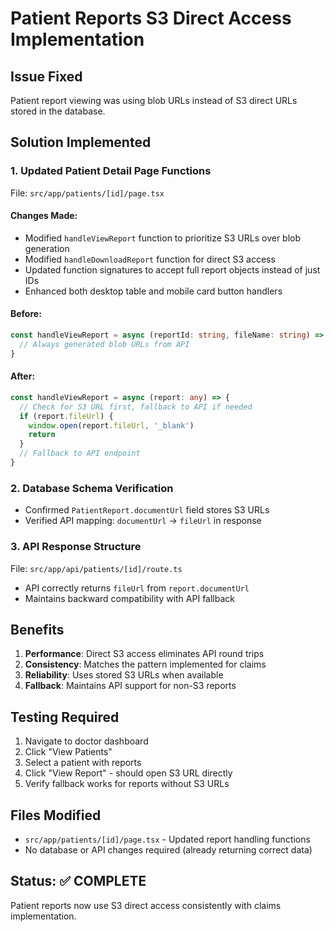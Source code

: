 # Patient Reports S3 Direct Access Implementation

## Issue Fixed
Patient report viewing was using blob URLs instead of S3 direct URLs stored in the database.

## Solution Implemented

### 1. Updated Patient Detail Page Functions
File: `src/app/patients/[id]/page.tsx`

#### Changes Made:
- Modified `handleViewReport` function to prioritize S3 URLs over blob generation
- Modified `handleDownloadReport` function for direct S3 access
- Updated function signatures to accept full report objects instead of just IDs
- Enhanced both desktop table and mobile card button handlers

#### Before:
```typescript
const handleViewReport = async (reportId: string, fileName: string) => {
  // Always generated blob URLs from API
}
```

#### After:
```typescript
const handleViewReport = async (report: any) => {
  // Check for S3 URL first, fallback to API if needed
  if (report.fileUrl) {
    window.open(report.fileUrl, '_blank')
    return
  }
  // Fallback to API endpoint
}
```

### 2. Database Schema Verification
- Confirmed `PatientReport.documentUrl` field stores S3 URLs
- Verified API mapping: `documentUrl` → `fileUrl` in response

### 3. API Response Structure
File: `src/app/api/patients/[id]/route.ts`
- API correctly returns `fileUrl` from `report.documentUrl`
- Maintains backward compatibility with API fallback

## Benefits
1. **Performance**: Direct S3 access eliminates API round trips
2. **Consistency**: Matches the pattern implemented for claims
3. **Reliability**: Uses stored S3 URLs when available
4. **Fallback**: Maintains API support for non-S3 reports

## Testing Required
1. Navigate to doctor dashboard
2. Click "View Patients"
3. Select a patient with reports
4. Click "View Report" - should open S3 URL directly
5. Verify fallback works for reports without S3 URLs

## Files Modified
- `src/app/patients/[id]/page.tsx` - Updated report handling functions
- No database or API changes required (already returning correct data)

## Status: ✅ COMPLETE
Patient reports now use S3 direct access consistently with claims implementation.
